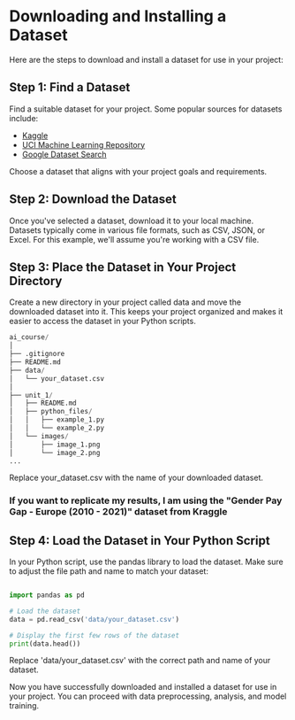 # Downloading and Installing a Dataset

Here are the steps to download and install a dataset for use in your project:

## Step 1: Find a Dataset

Find a suitable dataset for your project. Some popular sources for datasets include:

- [Kaggle](https://www.kaggle.com/datasets)
- [UCI Machine Learning Repository](https://archive.ics.uci.edu/ml/index.php)
- [Google Dataset Search](https://datasetsearch.research.google.com/)

Choose a dataset that aligns with your project goals and requirements.

## Step 2: Download the Dataset

Once you've selected a dataset, download it to your local machine. Datasets typically come in various file formats, such as CSV, JSON, or Excel. For this example, we'll assume you're working with a CSV file.

## Step 3: Place the Dataset in Your Project Directory

Create a new directory in your project called data and move the downloaded dataset into it. This keeps your project organized and makes it easier to access the dataset in your Python scripts.

```python
ai_course/
│
├── .gitignore
├── README.md
├── data/
│   └── your_dataset.csv
│
├── unit_1/
│   ├── README.md
│   ├── python_files/
│   │   ├── example_1.py
│   │   └── example_2.py
│   └── images/
│       ├── image_1.png
│       └── image_2.png
...
```

Replace your_dataset.csv with the name of your downloaded dataset.

### If you want to replicate my results, I am using the "Gender Pay Gap - Europe (2010 - 2021)" dataset from Kraggle

## Step 4: Load the Dataset in Your Python Script

In your Python script, use the pandas library to load the dataset. Make sure to adjust the file path and name to match your dataset:

```python

import pandas as pd

# Load the dataset
data = pd.read_csv('data/your_dataset.csv')

# Display the first few rows of the dataset
print(data.head())
```

Replace 'data/your_dataset.csv' with the correct path and name of your dataset.

Now you have successfully downloaded and installed a dataset for use in your project. You can proceed with data preprocessing, analysis, and model training.
